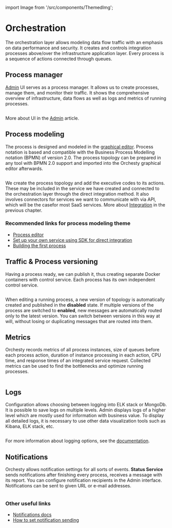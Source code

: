 import Image from '/src/components/ThemedImg';

# Orchestration

The orchestration layer allows modeling data flow traffic with an emphasis on data performance and security.
It creates and controls integration processes above/over the infrastructure application layer.
Every process is a sequence of actions connected through queues.

## Process manager
[Admin](../admin/admin.md) UI serves as a process manager. It allows us to create processes, manage them,
and monitor their traffic. It shows the comprehensive overview of infrastructure, data flows as well as
logs and metrics of running processes.

<Image path="/img/orchestration/manager.png"/>

More about UI in the [Admin](../admin/admin.md) article.

## Process modeling

The process is designed and modeled in the [graphical editor](../admin/process-editor).
Process notation is based and compatible with the Business Process Modelling notation (BPMN) of version 2.0.
The process topology can be prepared in any tool with BPMN 2.0 support and imported into the Orchesty
graphical editor afterwards.

<Image path="/img/orchestration/editor.png"/>

We create the process topology and add the executive codes to its actions. These may be included in the service
we have created and connected to the orchestration layer through the direct integration method.
It also involves connectors for services we want to communicate with via API, which will be the casefor most
SaaS services. More about [Integration](integration) in the previous chapter.

### Recommended links for process modeling theme

- [Process editor](../admin/process-editor)
- [Set up your own service using SDK for direct integration](../tutorials/SDK-settings)
- [Building the first process](../tutorials/first-process)

## Traffic & Process versioning

Having a process ready, we can publish it, thus creating separate Docker containers with control service.
Each process has its own independent control service.

<Image path="/img/architecture/management-services.png"/>

When editing a running process, a new version of topology is automatically created and published in the **disabled**
state. If multiple versions of the process are switched to **enabled**, new messages are automatically routed only
to the latest version. You can switch between versions in this way at will, without losing or duplicating
messages that are routed into them.

## Metrics

Orchesty records metrics of all process instances, size of queues before each process action, duration of instance
processing in each action, CPU time, and response times of an integrated service request.
Collected metrics can be used to find the bottlenecks and optimize running processes.

<Image path="/img/orchestration/metrics.png"/>

## Logs
Configuration allows choosing between logging into ELK stack or MongoDb. It is possible to save logs on multiple levels.
Admin displays logs of a higher level which are mostly used for information with business value.
To display all detailed logs, it is necessary to use other data visualization tools such as Kibana, ELK stack, etc.

<Image path="/img/orchestration/logs.png"/>

For more information about logging options, see the [documentation](../documentation/logs).

## Notifications

Orchesty allows notification settings for all sorts of events. **Status Service** sends notifications
after finishing every process, receives a message with its report. You can configure notification recipients
in the Admin interface. Notifications can be sent to given URL or e-mail addresses.

<Image path="/img/orchestration/notification.png"/>

### Other useful links

- [Notifications docs](../documentation/notifications)
- [How to set notification sending](../tutorials/notifications)

<Image path="/img/architecture/layers.png"/>
